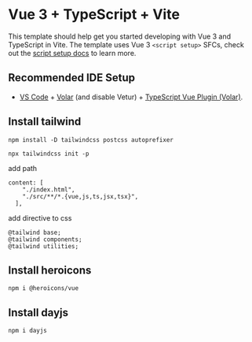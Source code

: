 # Vue 3 + TypeScript + Vite

This template should help get you started developing with Vue 3 and TypeScript in Vite. The template uses Vue 3 `<script setup>` SFCs, check out the [script setup docs](https://v3.vuejs.org/api/sfc-script-setup.html#sfc-script-setup) to learn more.

## Recommended IDE Setup

- [VS Code](https://code.visualstudio.com/) + [Volar](https://marketplace.visualstudio.com/items?itemName=Vue.volar) (and disable Vetur) + [TypeScript Vue Plugin (Volar)](https://marketplace.visualstudio.com/items?itemName=Vue.vscode-typescript-vue-plugin).

## Install tailwind

````
npm install -D tailwindcss postcss autoprefixer
````
````
npx tailwindcss init -p
````
add path
````
content: [
    "./index.html",
    "./src/**/*.{vue,js,ts,jsx,tsx}",
  ],
````

add directive to css
````
@tailwind base;
@tailwind components;
@tailwind utilities;
````

## Install heroicons

````
npm i @heroicons/vue
````

## Install dayjs

````
npm i dayjs
````